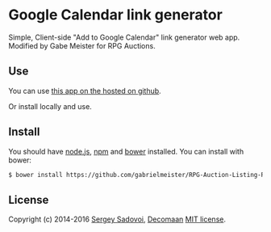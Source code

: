 # Google Calendar link generator

Simple, Client-side "Add to Google Calendar" link generator web app. Modified by Gabe Meister for RPG Auctions.

## Use

You can use [this app on the hosted on github](https://gabrielmeister.github.io/RPG-Auction-Listing-Reminder-Generator/).  

Or install locally and use.

## Install

You should have [node.js](http://nodejs.org), [npm](https://www.npmjs.com/) and [bower](http://bower.io/) installed. You can install with bower: 

```bash
$ bower install https://github.com/gabrielmeister/RPG-Auction-Listing-Reminder-Generator
```

## License
Copyright (c) 2014-2016 [Sergey Sadovoi](https://github.com/HopeUA "Hope Channel Ukraine"), 
[Decomaan](https://github.com/decomaan) [MIT license](LICENSE).

